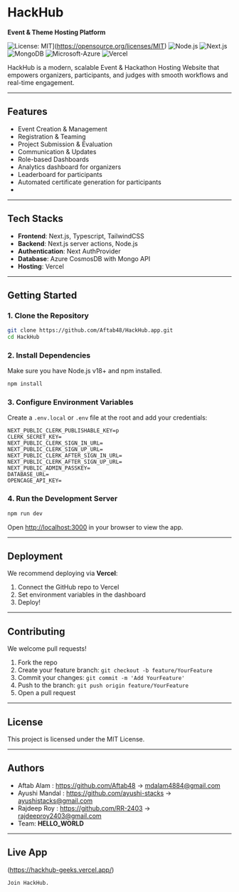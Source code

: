 # HackHub

**Event & Theme Hosting Platform**

![License: MIT](https://img.shields.io/badge/License-MIT-yellow.svg)](https://opensource.org/licenses/MIT)
![Node.js](https://img.shields.io/badge/Node.js-v18+-green)
![Next.js](https://img.shields.io/badge/Next.js-13+-black)
![MongoDB](https://img.shields.io/badge/MongoDB-Geospatial-brightgreen)
![Microsoft-Azure](https://img.shields.io/badge/Microsoft-Azure-blue)
![Vercel](https://img.shields.io/badge/Deployed%20on-Vercel-black)


HackHub is a modern, scalable Event & Hackathon Hosting Website that empowers organizers, participants, and judges with smooth workflows and real-time engagement.

---

## Features

- Event Creation & Management
- Registration & Teaming
- Project Submission & Evaluation
- Communication & Updates
- Role-based Dashboards
- Analytics dashboard for organizers
- Leaderboard for participants
- Automated certificate generation for participants
- 

  ***

  ## Tech Stacks

  - **Frontend**: Next.js, Typescript, TailwindCSS
  - **Backend**: Next.js server actions, Node.js
  - **Authentication**: Next AuthProvider
  - **Database**: Azure CosmosDB with Mongo API
  - **Hosting**: Vercel

  ***

  ## Getting Started

### 1. Clone the Repository

```bash
git clone https://github.com/Aftab48/HackHub.app.git
cd HackHub
```

### 2. Install Dependencies

Make sure you have Node.js v18+ and npm installed.

```bash
npm install
```

### 3. Configure Environment Variables

Create a `.env.local` or `.env` file at the root and add your credentials:

```env
NEXT_PUBLIC_CLERK_PUBLISHABLE_KEY=p
CLERK_SECRET_KEY=
NEXT_PUBLIC_CLERK_SIGN_IN_URL=
NEXT_PUBLIC_CLERK_SIGN_UP_URL=
NEXT_PUBLIC_CLERK_AFTER_SIGN_IN_URL=
NEXT_PUBLIC_CLERK_AFTER_SIGN_UP_URL=
NEXT_PUBLIC_ADMIN_PASSKEY=
DATABASE_URL=
OPENCAGE_API_KEY=
```

### 4. Run the Development Server

```bash
npm run dev
```

Open [http://localhost:3000](http://localhost:3000) in your browser to view the app.

---

## Deployment

We recommend deploying via **Vercel**:

1. Connect the GitHub repo to Vercel
2. Set environment variables in the dashboard
3. Deploy!

---

## Contributing

We welcome pull requests!

1. Fork the repo
2. Create your feature branch: `git checkout -b feature/YourFeature`
3. Commit your changes: `git commit -m 'Add YourFeature'`
4. Push to the branch: `git push origin feature/YourFeature`
5. Open a pull request

---

## License

This project is licensed under the MIT License.

---

## Authors

- Aftab Alam : https://github.com/Aftab48 → mdalam4884@gmail.com
- Ayushi Mandal : https://github.com/ayushi-stacks → ayushistacks@gmail.com
- Rajdeep Roy : https://github.com/RR-2403 → rajdeeproy2403@gmail.com
- Team: **HELLO_WORLD**

---

## Live App

(https://hackhub-geeks.vercel.app/)

```
Join HackHub.
